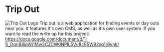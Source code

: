 # Trip Out
![Trip Out Logo]([https://tripout.tk/images/logo.png](https://tripout.tk/images/logo.png) "Trip Out Logo")
Trip out is a web application for finding events or day outs near you. It features it's own CMS, as well as it's own user system. 
If you want to read the write up for this project:
https://docs.google.com/document/d/1-S_DqnB8ipWi1Mw2CZCW0NPlL5Vu8c95W82xq1r6vhk/
